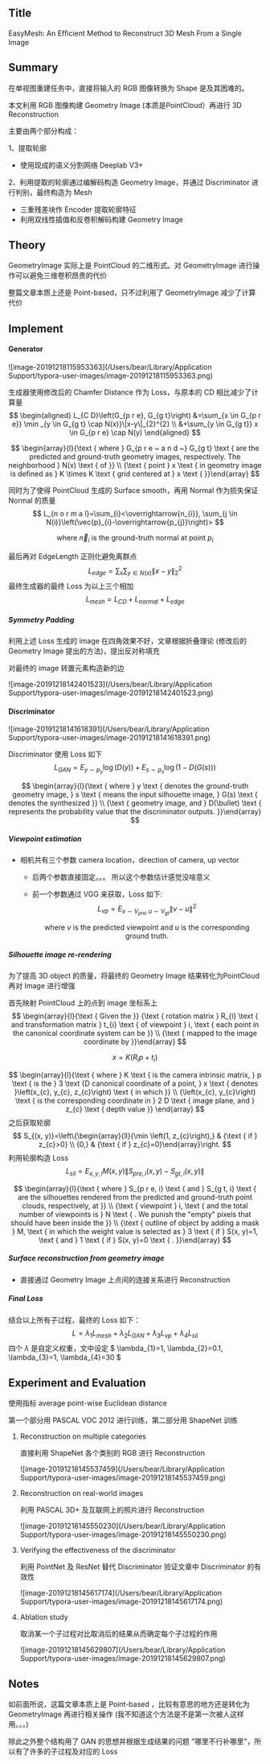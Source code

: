 ## Title

EasyMesh: An Efﬁcient Method to Reconstruct 3D Mesh From a Single Image

## Summary

在单视图重建任务中，直接将输入的 RGB 图像转换为 Shape 是及其困难的。

本文利用 RGB 图像构建 Geometry Image (本质是PointCloud）再进行 3D Reconstruction

主要由两个部分构成：

1、提取轮廓 

- 使用现成的语义分割网络 Deeplab V3+ 

2、利用提取的轮廓通过编解码构造 Geometry Image，并通过 Discriminator 进行判别，最终构造为 Mesh

- 三重残差块作 Encoder 提取轮廓特征
- 利用双线性插值和反卷积解码构建 Geometry Image

## Theory

GeometryImage 实际上是 PointCloud 的二维形式。对 GeometryImage 进行操作可以避免三维卷积昂贵的代价

整篇文章本质上还是 Point-based，只不过利用了 GeometryImage 减少了计算代价

## Implement

####  Generator 

![image-20191218115953363](/Users/bear/Library/Application Support/typora-user-images/image-20191218115953363.png)

生成器使用修改后的 Chamfer Distance 作为 Loss，与原本的 CD 相比减少了计算量
$$
\begin{aligned} L_{C D}\left(G_{p r e}, G_{g t}\right) &=\sum_{x \in G_{p r e}} \min _{y \in G_{g t} \cap N(x)}\|x-y\|_{2}^{2} \\ &+\sum_{y \in G_{g t}} x \in G_{p r e} \cap N(y) \end{aligned}
$$

$$
\begin{array}{l}{\text { where } G_{p r e ~ a n d ~} G_{g t} \text { are the predicted and ground-truth geometry images, respectively. The neighborhood } N(x) \text { of }} \\ {\text { point } x \text { in geometry image is defined as } K \times K \text { grid centered at } x \text {  }}\end{array}
$$

同时为了使得 PointCloud 生成的 Surface smooth，再用 Normal 作为损失保证 Normal 的质量
$$
L_{n o r m a l}=\sum_{i}<\overrightarrow{n_{i}}, \sum_{j \in N(i)}\left(\vec{p}_{i}-\overrightarrow{p_{j}}\right)>
$$

$$
\text { where } \vec{n}_{i} \text { is the ground-truth normal at point } p_{i}
$$

最后再对 EdgeLength 正则化避免离群点
$$
L_{e d g e}=\sum_{x} \sum_{y \in N(x)}\|x-y\|_{2}^{2}
$$
最终生成器的最终 Loss 为以上三个相加
$$
L_{m e s h}=L_{C D}+L_{n o r m a l}+L_{e d g e}
$$

##### Symmetry Padding

利用上述 Loss 生成的 image 在四角效果不好，文章根据折叠理论 (修改后的 Geometry Image 提出的方法)，提出反对称填充

对最终的 image 转置元素构造新的边

![image-20191218142401523](/Users/bear/Library/Application Support/typora-user-images/image-20191218142401523.png)

#### Discriminator

![image-20191218141618391](/Users/bear/Library/Application Support/typora-user-images/image-20191218141618391.png)

Discriminator 使用 Loss 如下
$$
L_{G A N}=E_{y \sim p_{y}} \log (D(y))+E_{s \sim p_{s}} \log (1-D(G(s)))
$$

$$
\begin{array}{l}{\text { where } y \text { denotes the ground-truth geometry image, } s \text { means the input silhouette image, } G(s) \text { denotes the synthesized }} \\ {\text { geometry image, and } D(\bullet) \text { represents the probability value that the discriminator outputs. }}\end{array}
$$

##### Viewpoint estimation

- 相机共有三个参数 camera location，direction of camera, up vector 
	- 后两个参数直接固定。。。  所以这个参数估计感觉没啥意义
	
	- 前一个参数通过 VGG 来获取，Loss 如下: 
		$$
		L_{v p}=E_{v \sim V_{p r e}, u \sim V_{g t}}\|v-u\|^{2}
		$$
		
		$$
		\text { where } v \text { is the predicted viewpoint and } u \text { is the corresponding ground truth. }
		$$

##### Silhouette image re-rendering

为了提高 3D object 的质量，将最终的 Geometry Image 结果转化为PointCloud 再对 Image 进行增强

首先映射 PointCloud 上的点到 image 坐标系上
$$
\begin{array}{l}{\text {  Given the }} {\text { rotation matrix } R_{i} \text { and transformation matrix } t_{i} \text { of viewpoint } i, \text { each point in the canonical coordinate system can be }} \\ {\text { mapped to the image coordinate by }}\end{array}
$$

$$
x=K\left(R_{i} p+t_{i}\right)
$$

$$
\begin{array}{l}{\text { where } K \text { is the camera intrinsic matrix, } p \text { is the } 3 \text {D canonical coordinate of a point, } x \text { denotes }\left(x_{c}, y_{c}, z_{c}\right) \text { in which }} \\ {\left(x_{c}, y_{c}\right) \text { is the corresponding coordinate in } 2 D \text { image plane, and } z_{c} \text { depth value }} \end{array}
$$
之后获取轮廓
$$
S_{(x, y)}=\left\{\begin{array}{ll}{\min \left(1, z_{c}\right),} & {\text { if } z_{c}>0} \\ {0,} & {\text { if } z_{c}=0}\end{array}\right.
$$
利用轮廓构造 Loss
$$
L_{s i l}=E_{x, y, i} M(x, y)\left\|S_{p r e, i}(x, y)-S_{g t, i}(x, y)\right\|
$$

$$
\begin{array}{l}{\text { where } S_{p r e, i} \text { and } S_{g t, i} \text { are the silhouettes rendered from the predicted and ground-truth point clouds, respectively, at }} \\ {\text { viewpoint } i, \text { and the total number of viewpoints is } N \text { . We punish the "empty" pixels that should have been inside the }} \\ {\text { outline of object by adding a mask } M, \text { in which the weight value is selected as } 3 \text { if } S(x, y)=1, \text { and } 1 \text { if } S(x, y)=0 \text { . }}\end{array}
$$

##### Surface reconstruction from geometry image

- 直接通过 Geometry Image 上点间的连接关系进行 Reconstruction

##### Final Loss

结合以上所有子过程，最终的 Loss 如下：
$$
L=\lambda_{1} L_{m e s h}+\lambda_{2} L_{G A N}+\lambda_{3} L_{v p}+\lambda_{4} L_{s i l}
$$
四个 $\lambda$ 是自定义权重，文中设定 $
\lambda_{1}=1, \lambda_{2}=0.1, \lambda_{3}=1, \lambda_{4}=30
$

## Experiment and Evaluation

使用指标 average point-wise Euclidean distance 

第一个部分用 PASCAL VOC 2012 进行训练，第二部分用 ShapeNet 训练

1. Reconstruction on multiple categories

   直接利用 ShapeNet 各个类别的 RGB 进行 Reconstruction

   ![image-20191218145537459](/Users/bear/Library/Application Support/typora-user-images/image-20191218145537459.png)

2. Reconstruction on real-world images

   利用 PASCAL 3D+ 及互联网上的照片进行 Reconstruction

   ![image-20191218145550230](/Users/bear/Library/Application Support/typora-user-images/image-20191218145550230.png)

3. Verifying the effectiveness of the discriminator

   利用 PointNet 及 ResNet 替代 Discriminator 验证文章中 Discriminator 的有效性

   ![image-20191218145617174](/Users/bear/Library/Application Support/typora-user-images/image-20191218145617174.png)

4. Ablation study

   取消某一个子过程对比取消后的结果从而确定每个子过程的作用

   ![image-20191218145629807](/Users/bear/Library/Application Support/typora-user-images/image-20191218145629807.png)

## Notes

如前面所说，这篇文章本质上是 Point-based ，比较有意思的地方还是转化为 GeometryImage 再进行相关操作 (我不知道这个方法是不是第一次被人这样用。。。)

除此之外整个结构用了 GAN 的思想并根据生成结果的问题 "哪里不行补哪里"，所以有了许多的子过程及对应的 Loss
